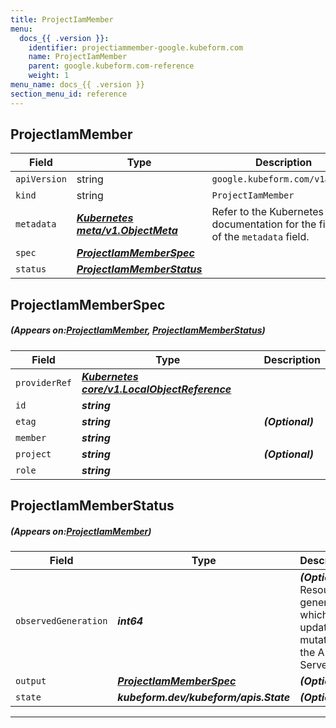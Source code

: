 ```yaml
---
title: ProjectIamMember
menu:
  docs_{{ .version }}:
    identifier: projectiammember-google.kubeform.com
    name: ProjectIamMember
    parent: google.kubeform.com-reference
    weight: 1
menu_name: docs_{{ .version }}
section_menu_id: reference
---
```


## ProjectIamMember
| Field | Type | Description |
| ------ | ----- | ----------- |
| `apiVersion` | string | `google.kubeform.com/v1alpha1` |
|    `kind` | string | `ProjectIamMember` |
| `metadata` | ***[Kubernetes meta/v1.ObjectMeta](https://kubernetes.io/docs/reference/generated/kubernetes-api/v1.13/#objectmeta-v1-meta)***|Refer to the Kubernetes API documentation for the fields of the `metadata` field.|
| `spec` | ***[ProjectIamMemberSpec](#ProjectIamMemberSpec)***||
| `status` | ***[ProjectIamMemberStatus](#ProjectIamMemberStatus)***||
## ProjectIamMemberSpec
##### (Appears on:[ProjectIamMember](#ProjectIamMember), [ProjectIamMemberStatus](#ProjectIamMemberStatus))
| Field | Type | Description |
| ------ | ----- | ----------- |
| `providerRef` | ***[Kubernetes core/v1.LocalObjectReference](https://kubernetes.io/docs/reference/generated/kubernetes-api/v1.13/#localobjectreference-v1-core)***||
| `id` | ***string***||
| `etag` | ***string***| ***(Optional)*** |
| `member` | ***string***||
| `project` | ***string***| ***(Optional)*** |
| `role` | ***string***||
## ProjectIamMemberStatus
##### (Appears on:[ProjectIamMember](#ProjectIamMember))
| Field | Type | Description |
| ------ | ----- | ----------- |
| `observedGeneration` | ***int64***| ***(Optional)*** Resource generation, which is updated on mutation by the API Server.|
| `output` | ***[ProjectIamMemberSpec](#ProjectIamMemberSpec)***| ***(Optional)*** |
| `state` | ***kubeform.dev/kubeform/apis.State***| ***(Optional)*** |
---
